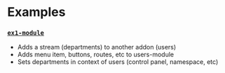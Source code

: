 # Examples


### [`ex1-module`](ex1-module)
- Adds a stream (departments) to another addon (users)
- Adds menu item, buttons, routes, etc to users-module
- Sets departments in context of users (control panel, namespace, etc)


